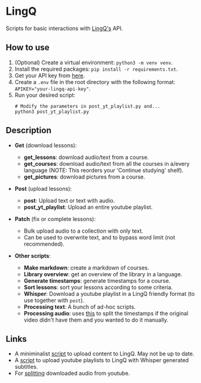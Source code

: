 # LingQ

Scripts for basic interactions with [LingQ's](https://www.lingq.com/) API.

## How to use

1. (Optional) Create a virtual environment: `python3 -m venv venv`.
2. Install the required packages: `pip install -r requirements.txt`.
3. Get your API key from [here](https://www.lingq.com/en/accounts/apikey/).
4. Create a `.env` file in the root directory with the following format:
   <br>`APIKEY="your-lingq-api-key"`.
5. Run your desired script:
   ```
   # Modify the parameters in post_yt_playlist.py and...
   python3 post_yt_playlist.py
   ```

## Description

- **Get** (download lessons): 
  - **get_lessons**: download audio/text from a course.
  - **get_courses**: download audio/text from all the courses in a/every language 
    (NOTE: This reorders your 'Continue studying' shelf).
  - **get_pictures**: download pictures from a course.

- **Post** (upload lessons):
  - **post**: Upload text or text with audio.
  - **post_yt_playlist**: Upload an entire youtube playlist.

- **Patch** (fix or complete lessons): 
  - Bulk upload audio to a collection with only text. 
  - Can be used to overwrite text, and to bypass word limit (not recommended).

- **Other scripts**:
  - **Make markdown**: create a markdown of courses.
  - **Library overview**: get an overview of the library in a language.
  - **Generate timestamps**: generate timestamps for a course.
  - **Sort lessons**: sort your lessons according to some criteria.
  - **Whisper**: Download a youtube playlist in a LingQ friendly format (to use together with `post`).
  - **Processing text**: A bunch of ad-hoc scripts.
  - **Processing audio**: uses [this](https://gist.github.com/Ashwinning/a9677b5b3afa426667d979b36c019b04) to split the timestamps if the original video didn't have them and you wanted to do it manually.

## Links

- A miniminalist [script](https://github.com/paulywill/lingq_upload) to upload content to LingQ. May not be up to date.
- A [script](https://github.com/justbrendo/lingq-yt) to upload youtube playlists to LingQ with Whisper generated subtitles.
- For [splitting](https://gist.github.com/Ashwinning/a9677b5b3afa426667d979b36c019b04) downloaded audio from youtube.